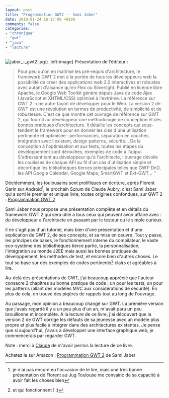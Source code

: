 ```yaml
---
layout: post
title: "Programmation GWT2 -- Sami Jaber"
date: 2010-01-24 16:17:00 +0100
comments: false
categories: 
- "chronique"
- "gwt"
- "java"
- "lecture"
---
```

![jaber_-_gwt2.jpg](https://blog.crafting-labs.fr/images/couverture/.jaber_-_gwt2_s.jpg){: .left-image}
 Présentation de l'éditeur : 
>Pour peu qu'on en maîtrise les pré-requis d'architecture, le framework GWT 2 met à la portée de tous les développeurs web la possibilité de créer des applications web 2.0 interactives et robustes avec autant d'aisance qu'en Flex ou Silverlight. Publié en licence libre Apache, le Google Web Toolkit génère depuis Java du code Ajax (JavaScript et XHTML/CSS) optimisé à l'extrême. La référence sur GWT 2 : une autre façon de développer pour le Web. La version 2 de GWT est une révolution en termes de productivité, de simplicité et de robustesse. C'est ce que montre cet ouvrage de référence sur GWT 2, qui fournit au développeur une méthodologie de conception et des bonnes pratiques d'architecture. Il détaille les concepts qui sous-tendent le framework pour en donner les clés d'une utilisation pertinente et optimisée : performances, séparation en couches, intégration avec l'existant, design patterns, sécurité... De la conception à l'optimisation et aux tests, toutes les étapes du développement sont déroulées, exemples de code à l'appui. S'adressant tant au développeur qu'à l'architecte, l'ouvrage dévoile les coulisses de chaque API au fil d'un cas d'utilisation simple et décortique les bibliothèques tierces principales telles que GWT-DnD, les API Google Calendar, Google Maps, SmartGWT et Ext-GWT... ''


Décidemment, les toulousains sont prolifiques en écriture, après Florent Garin sur [Android](http://www.amazon.fr/gp/product/2100531816?ie=UTF8&tag=monbloamoique-21&linkCode=as2&camp=1642&creative=19458&creativeASIN=2100531816)[^1], le prochain [Scrum](http://www.amazon.fr/gp/product/2100540181?ie=UTF8&tag=monbloamoique-21&linkCode=as2&camp=1642&creative=19458&creativeASIN=2100540181) de Claude Aubry, c'est Sami Jaber qui a sorti le premier et unique livre, toutes origines confondues, sur GWT 2 : [Programmation GWT 2](http://www.amazon.fr/gp/product/2212125690?ie=UTF8&tag=monbloamoique-21&linkCode=as2&camp=1642&creative=19458&creativeASIN=2212125690)

Sami Jaber nous propose une présentation complète et en détails du framework GWT 2 qui sera utile à tous ceux qui peuvent avoir affaire avec : du développeur à l'architecte en passant par le testeur ou le simple curieux.

Il ne s'agit pas d'un tutoriel, mais bien d'une présentation et d'une explication de GWT 2, de ses concepts, et sa mise en oeuvre. Tout y passe, les principes de bases, le fonctionnement interne du compilateur, le vaste eco-système des bibliothèques tierce partie, la personnalisation, l'intégration au monde J2EE mais aussi les bonnes pratiques de développement, les méthodes de test, et encore bien d'autres choses.
Le tout se base sur des exemples de codes pertinents[^2] clairs et agréables à lire. 

Au-delà des présentations de GWT, j'ai beaucoup apprécié que l'auteur consacre 2 chapitres au bonne pratique de code : un pour les tests, un pour les patterns (allant des modèles MVC aux considérations de sécurité). En plus de cela, on trouve des piqûres de rappels tout au long de l'ouvrage.

Au passage, mon opinion a beaucoup changé sur GWT. La première version que j'avais regardé il y a un peu plus d'un an, m'avait paru un peu brouillonne et incomplète. A la lecture de ce livre, j'ai découvert que la version 2 de GWT corrige les défauts de sa jeunesse avec un modèle plus propre et plus facile à intégrer dans des architectures existantes. Je pense que si aujourd'hui, j'avais à développer une interface graphique web, je commencerais par regarder GWT.




Note : merci à [Claude](http://www.aubryconseil.org) de m'avoir permis la lecture de ce livre.



 
Achetez le sur Amazon : [Programmation GWT 2](http://www.amazon.fr/gp/product/2212125690?ie=UTF8&tag=monbloamoique-21&linkCode=as2&camp=1642&creative=19458&creativeASIN) de Sami Jaber


[^1]: je n'ai pas encore eu l'occasion de le lire, mais une très bonne présentation de Florent au Jug Toulouse me convainc de sa capacité à avoir fait les choses bien
[^2]: et qui fonctionnent ! :)
